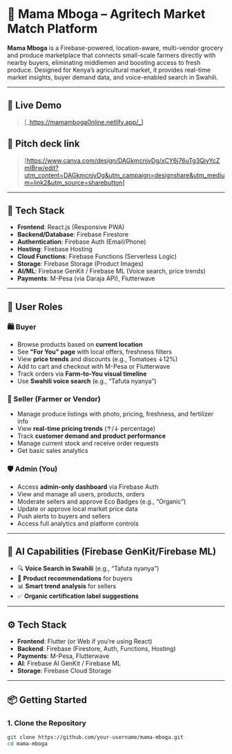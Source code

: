 # 🌾 Mama Mboga – Agritech Market Match Platform

**Mama Mboga** is a Firebase-powered, location-aware, multi-vendor grocery and produce marketplace that connects small-scale farmers directly with nearby buyers, eliminating middlemen and boosting access to fresh produce. Designed for Kenya’s agricultural market, it provides real-time market insights, buyer demand data, and voice-enabled search in Swahili.

---

## 🔗 Live Demo
> [_https://mamamboga0nline.netlify.app/_]

## 🔗 Pitch deck link
> [https://www.canva.com/design/DAGkmcnjvDg/xCY6j76uTg3QiyYcZmIBrw/edit?utm_content=DAGkmcnjvDg&utm_campaign=designshare&utm_medium=link2&utm_source=sharebutton]
---

## 🚀 Tech Stack

- **Frontend**: React.js (Responsive PWA)
- **Backend/Database**: Firebase Firestore
- **Authentication**: Firebase Auth (Email/Phone)
- **Hosting**: Firebase Hosting
- **Cloud Functions**: Firebase Functions (Serverless Logic)
- **Storage**: Firebase Storage (Product Images)
- **AI/ML**: Firebase GenKit / Firebase ML (Voice search, price trends)
- **Payments**: M-Pesa (via Daraja API), Flutterwave

---

## 👤 User Roles

### 🛍️ Buyer
- Browse products based on **current location**
- See **"For You" page** with local offers, freshness filters
- View **price trends** and discounts (e.g., Tomatoes ↓12%)
- Add to cart and checkout with M-Pesa or Flutterwave
- Track orders via **Farm-to-You visual timeline**
- Use **Swahili voice search** (e.g., “Tafuta nyanya”)

### 🌽 Seller (Farmer or Vendor)
- Manage produce listings with photo, pricing, freshness, and fertilizer info
- View **real-time pricing trends** (↑/↓ percentage)
- Track **customer demand and product performance**
- Manage current stock and receive order requests
- Get basic sales analytics

### 🛡️ Admin (You)
- Access **admin-only dashboard** via Firebase Auth
- View and manage all users, products, orders
- Moderate sellers and approve Eco Badges (e.g., “Organic”)
- Update or approve local market price data
- Push alerts to buyers and sellers
- Access full analytics and platform controls

---

## 🧠 AI Capabilities (Firebase GenKit/Firebase ML)

- 🔍 **Voice Search in Swahili** (e.g., “Tafuta nyanya”)
- 🧾 **Product recommendations** for buyers
- 📊 **Smart trend analysis** for sellers
- ✅ **Organic certification label suggestions**

---

## ⚙️ Tech Stack

- **Frontend**: Flutter (or Web if you’re using React)
- **Backend**: Firebase (Firestore, Auth, Functions, Hosting)
- **Payments**: M-Pesa, Flutterwave
- **AI**: Firebase AI GenKit / Firebase ML
- **Storage**: Firebase Cloud Storage

---

## 📦 Getting Started

### 1. Clone the Repository

```bash
git clone https://github.com/your-username/mama-mboga.git
cd mama-mboga

